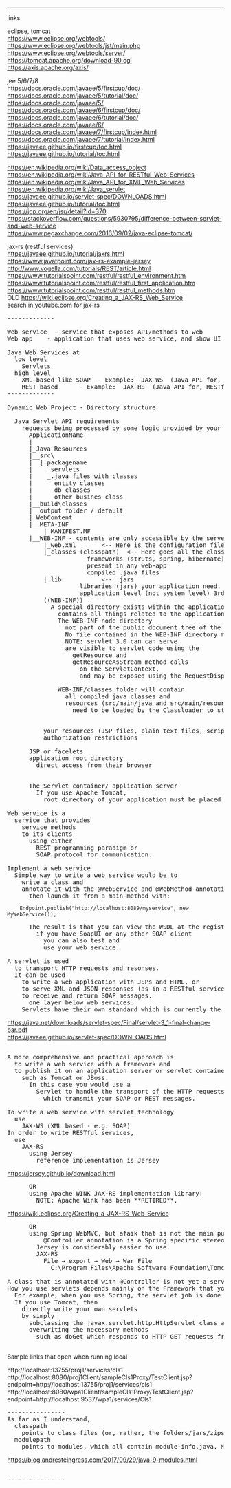 
-------------
links

eclipse, tomcat  
https://www.eclipse.org/webtools/  
https://www.eclipse.org/webtools/jst/main.php  
https://www.eclipse.org/webtools/server/  
https://tomcat.apache.org/download-90.cgi  
https://axis.apache.org/axis/  

jee 5/6/7/8  
https://docs.oracle.com/javaee/5/firstcup/doc/  
https://docs.oracle.com/javaee/5/tutorial/doc/  
https://docs.oracle.com/javaee/5/  
https://docs.oracle.com/javaee/6/firstcup/doc/  
https://docs.oracle.com/javaee/6/tutorial/doc/  
https://docs.oracle.com/javaee/6/  
https://docs.oracle.com/javaee/7/firstcup/index.html  
https://docs.oracle.com/javaee/7/tutorial/index.html  
https://javaee.github.io/firstcup/toc.html  
https://javaee.github.io/tutorial/toc.html  

https://en.wikipedia.org/wiki/Data_access_object  
https://en.wikipedia.org/wiki/Java_API_for_RESTful_Web_Services  
https://en.wikipedia.org/wiki/Java_API_for_XML_Web_Services  
https://en.wikipedia.org/wiki/Java_servlet  
https://javaee.github.io/servlet-spec/DOWNLOADS.html  
https://javaee.github.io/tutorial/toc.html  
https://jcp.org/en/jsr/detail?id=370  
https://stackoverflow.com/questions/5930795/difference-between-servlet-and-web-service  
https://www.pegaxchange.com/2016/09/02/java-eclipse-tomcat/  

jax-rs (restful services)  
https://javaee.github.io/tutorial/jaxrs.html  
https://www.javatpoint.com/jax-rs-example-jersey  
http://www.vogella.com/tutorials/REST/article.html  
https://www.tutorialspoint.com/restful/restful_environment.htm  
https://www.tutorialspoint.com/restful/restful_first_application.htm  
https://www.tutorialspoint.com/restful/restful_methods.htm  
OLD https://wiki.eclipse.org/Creating_a_JAX-RS_Web_Service  
search in youtube.com for jax-rs  

	
<pre>
-------------

Web service  - service that exposes API/methods to web
Web app    - application that uses web service, and show UI for user interaction 

Java Web Services at
  low level
    Servlets
  high level
    XML-based like SOAP  - Example:  JAX-WS  (Java API for, XML Web Services, like SOAP)
    REST-based      - Example:  JAX-RS  (Java API for, RESTful Web Services)
-------------

Dynamic Web Project - Directory structure

  Java Servlet API requirements
    requests being processed by some logic provided by your application.
      ApplicationName
      |
      |_Java Resources
      |__src\
      |  |_packagename
      |    _servlets
      |    _.java files with classes
      |      entity classes
      |      db classes
      |      other busines class
      |__build\classes
      |  output folder / default
      |_WebContent
      |__META-INF
          |_MANIFEST.MF
      |__WEB-INF - contents are only accessible by the server - pages that do not go to public
          |_web.xml       <-- Here is the configuration file of your web app (where you define servlets, filters, listeners)
          |_classes (classpath)  <-- Here goes all the classes of your webapp, following the package structure you defined. Only 
                      frameworks (struts, spring, hibernate) configuration files
                      present in any web-app
                      compiled .java files 
          |_lib           <--  jars
                    libraries (jars) your application need. maven manages dependencies (automatically copies the needed jar files to the WEB-INF/lib folder) in maven project.
                    application level (not system level) 3rd party libraries
          ((WEB-INF))
            A special directory exists within the application hierarchy named  WEB-INF.
              contains all things related to the application that aren’t in the document root of the application.
              The WEB-INF node directory
                not part of the public document tree of the application.
                No file contained in the WEB-INF directory may be served directly to a client by the container.
                NOTE: servlet 3.0 can can serve 
                are visible to servlet code using the
                  getResource and
                  getResourceAsStream method calls
                    on the ServletContext,
                    and may be exposed using the RequestDispatcher calls.

              WEB-INF/classes folder will contain
                all compiled java classes and
                resources (src/main/java and src/main/resources) that
                  need to be loaded by the Classloader to start the application.

                    
          your resources (JSP files, plain text files, script files)
          authorization restrictions
          
      JSP or facelets
      application root directory
        direct access from their browser


      The Servlet container/ application server
        If you use Apache Tomcat,
          root directory of your application must be placed in the webapp folder

Web service is a
  service that provides
    service methods
    to its clients
      using either
        REST programming paradigm or
        SOAP protocol for communication.

Implement a web service
  Simple way to write a web service would be to
    write a class and
    annotate it with the @WebService and @WebMethod annotations from javax.jws, and
      then launch it from a main-method with:
</pre>
        Endpoint.publish("http://localhost:8089/myservice", new MyWebService());
<pre>
      The result is that you can view the WSDL at the registered URL and
        if you have SoapUI or any other SOAP client
          you can also test and
          use your web service.

A servlet is used
  to transport HTTP requests and resonses.
  It can be used
    to write a web application with JSPs and HTML, or
    to serve XML and JSON responses (as in a RESTful service) and
    to receive and return SOAP messages.
      one layer below web services.
    Servlets have their own standard which is currently the Java Servlet Specification Version 3.1
</pre>
https://java.net/downloads/servlet-spec/Final/servlet-3_1-final-change-bar.pdf  
https://javaee.github.io/servlet-spec/DOWNLOADS.html  
<pre>

A more comprehensive and practical approach is
  to write a web service with a framework and
  to publish it on an application server or servlet container
    such as Tomcat or JBoss.
      In this case you would use a
        Servlet to handle the transport of the HTTP requests
          which transmit your SOAP or REST messages.

To write a web service with servlet technology
  use
    JAX-WS (XML based - e.g. SOAP)
In order to write RESTful services,
  use
    JAX-RS
      using Jersey
        reference implementation is Jersey
</pre>
https://jersey.github.io/download.html  
<pre>
      OR
      using Apache WINK JAX-RS implementation library:
        NOTE: Apache Wink has been **RETIRED**.
</pre>
https://wiki.eclipse.org/Creating_a_JAX-RS_Web_Service  
<pre>
      OR
      using Spring WebMVC, but afaik that is not the main purpose of this framework
          @Controller annotation is a Spring specific stereotype annotation that tells Spring something about what your bean is supposed to do.
        Jersey is considerably easier to use.
        JAX-RS
          File → export → Web → War File
            C:\Program Files\Apache Software Foundation\Tomcat 9.0\webapps\UserManagement.war

A class that is annotated with @Controller is not yet a servlet, it is simply a bean.
How you use servlets depends mainly on the Framework that you use.
  For example, when you use Spring, the servlet job is done by Springs DispatcherServlet which in turn forwards requests to the correct beans.
  If you use Tomcat, then
    directly write your own servlets
    by simply 
      subclassing the javax.servlet.http.HttpServlet class and
      overwriting the necessary methods
        such as doGet which responds to HTTP GET requests from your browser.

</pre>

Sample links that open when running local

http://localhost:13755/proj1/services/cls1  
http://localhost:8080/proj1Client/sampleCls1Proxy/TestClient.jsp?endpoint=http://localhost:13755/proj1/services/cls1  
http://localhost:8080/wpa1Client/sampleCls1Proxy/TestClient.jsp?endpoint=http://localhost:9537/wpa1/services/Cls1  

<pre>
----------------
As far as I understand,
  classpath
    points to class files (or, rather, the folders/jars/zips containing them)
  modulepath
    points to modules, which all contain module-info.java. Modules: </pre>
https://blog.andresteingress.com/2017/09/29/java-9-modules.html  
<pre>

----------------
</pre>
